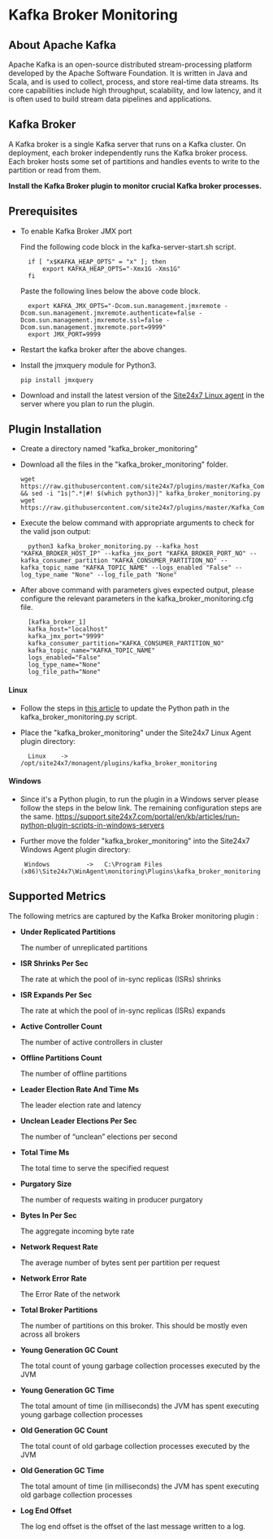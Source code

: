 # **Kafka Broker Monitoring**

## About Apache Kafka

Apache Kafka is an open-source distributed stream-processing platform developed by the Apache Software Foundation. It is written in Java and Scala, and is used to collect, process, and store real-time data streams. Its core capabilities include high throughput, scalability, and low latency, and it is often used to build stream data pipelines and applications.

## Kafka Broker
A Kafka broker is a single Kafka server that runs on a Kafka cluster. On deployment, each broker independently runs the Kafka broker process. Each broker hosts some set of partitions and handles events to write to the partition or read from them.

**Install the Kafka Broker plugin to monitor crucial Kafka broker processes.**


## Prerequisites

- To enable Kafka Broker JMX port

    Find the following code block in the kafka-server-start.sh script.


        if [ "x$KAFKA_HEAP_OPTS" = "x" ]; then
            export KAFKA_HEAP_OPTS="-Xmx1G -Xms1G"
        fi


    Paste the following lines below the above code block.

        
        export KAFKA_JMX_OPTS="-Dcom.sun.management.jmxremote -Dcom.sun.management.jmxremote.authenticate=false -Dcom.sun.management.jmxremote.ssl=false -Dcom.sun.management.jmxremote.port=9999"
        export JMX_PORT=9999
        
- Restart the kafka broker after the above changes.


- Install the jmxquery module for Python3.
  ```
  pip install jmxquery
  ```

- Download and install the latest version of the [Site24x7 Linux agent](https://www.site24x7.com/app/client#/admin/inventory/add-monitor) in the server where you plan to run the plugin.

## Plugin Installation
- Create a directory named "kafka_broker_monitoring" 
  
- Download all the files in the "kafka_broker_monitoring" folder.
  ```
  wget https://raw.githubusercontent.com/site24x7/plugins/master/Kafka_Complete_Monitoring/Kafka_Broker_Monitoring/kafka_broker_monitoring.py && sed -i "1s|^.*|#! $(which python3)|" kafka_broker_monitoring.py
  wget https://raw.githubusercontent.com/site24x7/plugins/master/Kafka_Complete_Monitoring/Kafka_Broker_Monitoring/kafka_broker_monitoring.cfg
  ```

- Execute the below command with appropriate arguments to check for the valid json output:
    
        python3 kafka_broker_monitoring.py --kafka_host "KAFKA_BROKER_HOST_IP" --kafka_jmx_port "KAFKA_BROKER_PORT_NO" --kafka_consumer_partition "KAFKA_CONSUMER_PARTITION_NO" --kafka_topic_name "KAFKA_TOPIC_NAME" --logs_enabled "False" --log_type_name "None" --log_file_path "None"
    
- After above command with parameters gives expected output, please configure the relevant parameters in the kafka_broker_monitoring.cfg file.

        [kafka_broker_1]
        kafka_host="localhost"
        kafka_jmx_port="9999"
        kafka_consumer_partition="KAFKA_CONSUMER_PARTITION_NO"
        kafka_topic_name="KAFKA_TOPIC_NAME"
        logs_enabled="False"
        log_type_name="None"
        log_file_path="None"

#### Linux

- Follow the steps in [this article](https://support.site24x7.com/portal/en/kb/articles/updating-python-path-in-a-plugin-script-for-linux-servers) to update the Python path in the kafka_broker_monitoring.py script.

- Place the "kafka_broker_monitoring" under the Site24x7 Linux Agent plugin directory:

        Linux    ->   /opt/site24x7/monagent/plugins/kafka_broker_monitoring
  
#### Windows
        
- Since it's a Python plugin, to run the plugin in a Windows server please follow the steps in the below link. The remaining configuration steps are the same.
https://support.site24x7.com/portal/en/kb/articles/run-python-plugin-scripts-in-windows-servers
-  Further move the folder "kafka_broker_monitoring" into the  Site24x7 Windows Agent plugin directory:

        Windows          ->   C:\Program Files (x86)\Site24x7\WinAgent\monitoring\Plugins\kafka_broker_monitoring

  
## Supported Metrics
The following metrics are captured by the Kafka Broker monitoring plugin :

- **Under Replicated Partitions**

    The number of unreplicated partitions
- **ISR Shrinks Per Sec**

    The rate at which the pool of in-sync replicas (ISRs) shrinks

- **ISR Expands Per Sec**

    The rate at which the pool of in-sync replicas (ISRs) expands
- **Active Controller Count**

    The number of active controllers in cluster

- **Offline Partitions Count**

    The number of offline partitions

- **Leader Election Rate And Time Ms**

    The leader election rate and latency

- **Unclean Leader Elections Per Sec**

    The number of “unclean” elections per second
- **Total Time Ms**

    The total time to serve the specified request

- **Purgatory Size**

    The number of requests waiting in producer purgatory
- **Bytes In Per Sec**

    The aggregate incoming byte rate
- **Network Request Rate**

    The average number of bytes sent per partition per request
- **Network Error Rate**

    The Error Rate of the network
- **Total Broker Partitions**

    The number of partitions on this broker. This should be mostly even across all brokers
- **Young Generation GC Count**

    The total count of young garbage collection processes executed by the JVM
- **Young Generation GC Time**

    The total amount of time (in milliseconds) the JVM has spent executing young garbage collection processes
- **Old Generation GC Count**

    The total count of old garbage collection processes executed by the JVM
- **Old Generation GC Time**

    The total amount of time (in milliseconds) the JVM has spent executing old garbage collection processes
- **Log End Offset**

    The log end offset is the offset of the last message written to a log.
